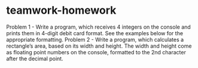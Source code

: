# teamwork-homework

Problem 1 - Write a program, which receives 4 integers on the console and prints them in 4-digit debit card format. See the examples below for the appropriate formatting.
Problem 2 - Write a program, which calculates a rectangle’s area, based on its width and height. The width and height come as floating point numbers on the console, formatted to the 2nd character after the decimal point.

